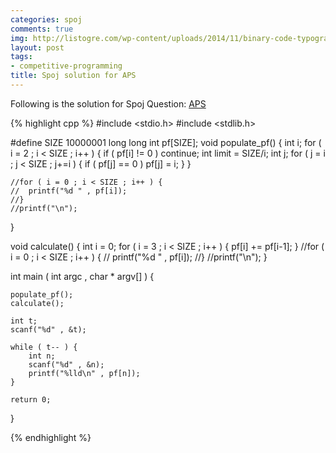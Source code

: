 ```yaml
---
categories: spoj
comments: true
img: http://listogre.com/wp-content/uploads/2014/11/binary-code-typography-hd-wallpaper-1920x1080-2619-672x372.png
layout: post
tags:
- competitive-programming
title: Spoj solution for APS
---
```


Following is the solution for Spoj Question: [APS](http://www.spoj.com/problems/APS/)

{% highlight cpp %}
#include <stdio.h>
#include <stdlib.h>

#define SIZE 10000001
long long int pf[SIZE];
void populate_pf() {
	int i;
	for ( i = 2 ; i < SIZE ; i++ ) {
		if ( pf[i] != 0 )
			continue;
		int limit = SIZE/i;
		int j;
		for ( j = i ; j < SIZE ; j+=i ) {
			if ( pf[j] == 0 )
				pf[j] = i;
		}
	}

	//for ( i = 0 ; i < SIZE ; i++ ) {
	//	printf("%d " , pf[i]);
	//}
	//printf("\n");
}

void calculate() {
	int i = 0;
	for ( i = 3 ; i < SIZE ; i++ ) {
		pf[i] += pf[i-1];
	}
	//for ( i = 0 ; i < SIZE ; i++ ) {
	//	printf("%d " , pf[i]);
	//}
	//printf("\n");
}

int main ( int argc , char * argv[] ) {

	populate_pf();
	calculate();

	int t;
	scanf("%d" , &t);

	while ( t-- ) {
		int n;
		scanf("%d" , &n);
		printf("%lld\n" , pf[n]);
	}

	return 0;
}

{% endhighlight %}